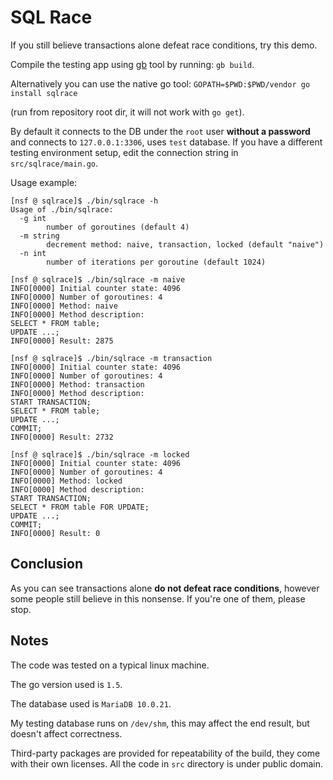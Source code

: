 # SQL Race

If you still believe transactions alone defeat race conditions, try this demo.

Compile the testing app using [gb](http://getgb.io) tool by running: `gb build`.

Alternatively you can use the native go tool: `GOPATH=$PWD:$PWD/vendor go install sqlrace`

(run from repository root dir, it will not work with `go get`).

By default it connects to the DB under the `root` user **without a password** and connects to `127.0.0.1:3306`, uses `test` database. If you have a different testing environment setup, edit the connection string in `src/sqlrace/main.go`.

Usage example:

```
[nsf @ sqlrace]$ ./bin/sqlrace -h
Usage of ./bin/sqlrace:
  -g int
        number of goroutines (default 4)
  -m string
        decrement method: naive, transaction, locked (default "naive")
  -n int
        number of iterations per goroutine (default 1024)
```
```
[nsf @ sqlrace]$ ./bin/sqlrace -m naive
INFO[0000] Initial counter state: 4096
INFO[0000] Number of goroutines: 4
INFO[0000] Method: naive
INFO[0000] Method description:
SELECT * FROM table;
UPDATE ...;
INFO[0000] Result: 2875
```
```
[nsf @ sqlrace]$ ./bin/sqlrace -m transaction
INFO[0000] Initial counter state: 4096
INFO[0000] Number of goroutines: 4
INFO[0000] Method: transaction
INFO[0000] Method description:
START TRANSACTION;
SELECT * FROM table;
UPDATE ...;
COMMIT;
INFO[0000] Result: 2732
```
```
[nsf @ sqlrace]$ ./bin/sqlrace -m locked
INFO[0000] Initial counter state: 4096
INFO[0000] Number of goroutines: 4
INFO[0000] Method: locked
INFO[0000] Method description:
START TRANSACTION;
SELECT * FROM table FOR UPDATE;
UPDATE ...;
COMMIT;
INFO[0000] Result: 0
```

## Conclusion

As you can see transactions alone **do not defeat race conditions**, however some people still believe in this nonsense. If you're one of them, please stop.

## Notes

The code was tested on a typical linux machine.

The go version used is `1.5`.

The database used is `MariaDB 10.0.21`.

My testing database runs on `/dev/shm`, this may affect the end result, but doesn't affect correctness.

Third-party packages are provided for repeatability of the build, they come with their own licenses. All the code in `src` directory is under public domain.
